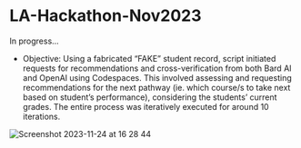 # LA-Hackathon-Nov2023

In progress... 

  * Objective: Using a fabricated “FAKE” student record, script initiated requests for recommendations and cross-verification from both Bard AI and OpenAI using Codespaces. This involved assessing and requesting recommendations for the next pathway (ie. which course/s to take next based on student’s performance), considering the students’ current grades. The entire process was iteratively executed for around 10 iterations.

![Screenshot 2023-11-24 at 16 28 44](https://github.com/ubc-tuehoang/LA-Hackathon-Nov2023/assets/86985864/b46b0732-3414-4119-8dd7-6ec17955a6d4)
